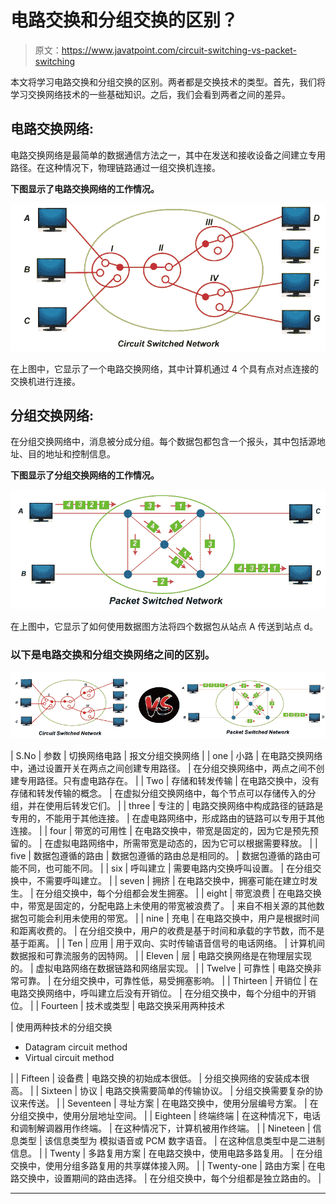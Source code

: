 # 电路交换和分组交换的区别？

> 原文：<https://www.javatpoint.com/circuit-switching-vs-packet-switching>

本文将学习电路交换和分组交换的区别。两者都是交换技术的类型。首先，我们将学习交换网络技术的一些基础知识。之后，我们会看到两者之间的差异。

## 电路交换网络:

电路交换网络是最简单的数据通信方法之一，其中在发送和接收设备之间建立专用路径。在这种情况下，物理链路通过一组交换机连接。

**下图显示了电路交换网络的工作情况。**

![Difference between Circuit Switching and Packet switching?](img/8c138c6c285d224c0fd194035cf22316.png)

在上图中，它显示了一个电路交换网络，其中计算机通过 4 个具有点对点连接的交换机进行连接。

## 分组交换网络:

在分组交换网络中，消息被分成分组。每个数据包都包含一个报头，其中包括源地址、目的地址和控制信息。

**下图显示了分组交换网络的工作情况。**

![Difference between Circuit Switching and Packet switching?](img/09a8c84a5e32dbe1856179ab7d42e4c2.png)

在上图中，它显示了如何使用数据图方法将四个数据包从站点 A 传送到站点 d。

### 以下是电路交换和分组交换网络之间的区别。

![Difference between Circuit Switching and Packet switching?](img/661714fad10f19ea7dc161e15c99f3fa.png)

| S.No | 参数 | 切换网络电路 | 报文分组交换网络 |
| one | 小路 | 在电路交换网络中，通过设置开关在两点之间创建专用路径。 | 在分组交换网络中，两点之间不创建专用路径。只有虚电路存在。 |
| Two | 存储和转发传输 | 在电路交换中，没有存储和转发传输的概念。 | 在虚拟分组交换网络中，每个节点可以存储传入的分组，并在使用后转发它们。 |
| three | 专注的 | 电路交换网络中构成路径的链路是专用的，不能用于其他连接。 | 在虚电路网络中，形成路由的链路可以专用于其他连接。 |
| four | 带宽的可用性 | 在电路交换中，带宽是固定的，因为它是预先预留的。 | 在虚拟电路网络中，所需带宽是动态的，因为它可以根据需要释放。 |
| five | 数据包遵循的路由 | 数据包遵循的路由总是相同的。 | 数据包遵循的路由可能不同，也可能不同。 |
| six | 呼叫建立 | 需要电路内交换呼叫设置。 | 在分组交换中，不需要呼叫建立。 |
| seven | 拥挤 | 在电路交换中，拥塞可能在建立时发生。 | 在分组交换中，每个分组都会发生拥塞。 |
| eight | 带宽浪费 | 在电路交换中，带宽是固定的，分配电路上未使用的带宽被浪费了。 | 来自不相关源的其他数据包可能会利用未使用的带宽。 |
| nine | 充电 | 在电路交换中，用户是根据时间和距离收费的。 | 在分组交换中，用户的收费是基于时间和承载的字节数，而不是基于距离。 |
| Ten | 应用 | 用于双向、实时传输语音信号的电话网络。 | 计算机间数据报和可靠流服务的因特网。 |
| Eleven | 层 | 电路交换网络是在物理层实现的。 | 虚拟电路网络在数据链路和网络层实现。 |
| Twelve | 可靠性 | 电路交换非常可靠。 | 在分组交换中，可靠性低，易受拥塞影响。 |
| Thirteen | 开销位 | 在电路交换网络中，呼叫建立后没有开销位。 | 在分组交换中，每个分组中的开销位。 |
| Fourteen | 技术或类型 | 电路交换采用两种技术

 | 使用两种技术的分组交换

*   Datagram circuit method
*   Virtual circuit method

 |
| Fifteen | 设备费 | 电路交换的初始成本很低。 | 分组交换网络的安装成本很高。 |
| Sixteen | 协议 | 电路交换需要简单的传输协议。 | 分组交换需要复杂的协议来传送。 |
| Seventeen | 寻址方案 | 在电路交换中，使用分层编号方案。 | 在分组交换中，使用分层地址空间。 |
| Eighteen | 终端终端 | 在这种情况下，电话和调制解调器用作终端。 | 在这种情况下，计算机被用作终端。 |
| Nineteen | 信息类型 | 该信息类型为
模拟语音或 PCM 数字语音。 | 在这种信息类型中是二进制信息。 |
| Twenty | 多路复用方案 | 在电路交换中，使用电路多路复用。 | 在分组交换中，使用分组多路复用的共享媒体接入网。 |
| Twenty-one | 路由方案 | 在电路交换中，设置期间的路由选择。 | 在分组交换中，每个分组都是独立路由的。 |

* * *